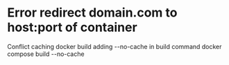 # Error redirect domain.com to host:port of container
Conflict caching docker build
adding --no-cache in build command 
docker compose build --no-cache
